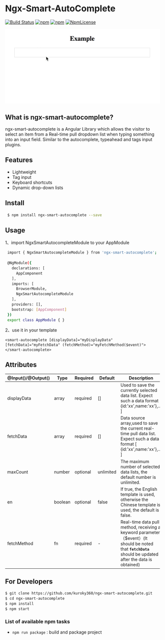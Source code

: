 # Ngx-Smart-AutoComplete

[![Build Status](https://travis-ci.org/kuroky360/ng2-smart-autocomplete.svg?branch=master)](https://travis-ci.org/kuroky360/ng2-smart-autocomplete) [![npm](https://img.shields.io/npm/dt/ng2-smart-autocomplete.svg)](https://www.npmjs.com/package/ng2-smart-autocomplete)  [![npm](https://img.shields.io/npm/v/ng2-smart-autocomplete.svg)](https://www.npmjs.com/package/ng2-smart-autocomplete) [![NpmLicense](https://img.shields.io/npm/l/ng2-smart-autocomplete.svg)](https://www.npmjs.com/package/ng2-smart-autocomplete)

![ng2-smart-autocomplete-demo](preview.gif)


## What is ngx-smart-autocomplete?
   ngx-smart-autocomplete is a Angular Library which allows the visitor to select an item from a Real-time pull dropdown list when typing something into an input field. Similar to the autocomplete, typeahead and tags input plugins.

## Features
  * Lightweight
  * Tag input
  * Keyboard shortcuts
  * Dynamic drop-down lists 

## Install

```sh
 $ npm install ngx-smart-autocomplete --save
```

## Usage
  
  1、import NgxSmartAutocompleteModule to your AppModule
  
  ```sh
   import { NgxSmartAutocompleteModule } from 'ngx-smart-autocomplete';
   
   @NgModule({
     declarations: [
       AppComponent
     ],
     imports: [
       BrowserModule,
       NgxSmartAutocompleteModule
     ],
     providers: [],
     bootstrap: [AppComponent]
   })
   export class AppModule { }
  ```  
  
  2、use it in your template
  
    <smart-autocomplete [displayData]="myDisplayData" [fetchData]="myFetchData" (fetchMethod)="myFetchMethod($event)"></smart-autocomplete>

## Attributes

| @Input()/@Output()       | Type                 | Required | Default  | Description                                                                                                                                                                                                                                                                                           |
| ------------------------ | -------------------- | -------- | -------- | ----------------------------------------------------------------------------------------------------------------------------------------------------------------------------------------------------------------------------------------------------------------------------------------------------- |
| displayData              | array                | required | []       | Used to save the currently selected data list. Expect such a data format  [ {id:'xx',name:'xx'},... ]                                                                                                                                                                                                 |
| fetchData                | array                | required | []       | Data source array,used to save the current real-time pull data list. Expect such a data format [ {id:'xx',name:'xx'},... ]                                                                                                                                                                            |
| maxCount                 | number               | optional | unlimited| The maximum number of selected data lists, the default number is unlimited.                                                                                                                                                                                                                           |
| en                       | boolean              | optional | false    | If true, the English template is used, otherwise the Chinese template is used, the default is false.                                                                                                                                                                                                  |         
| fetchMethod              | fn                   | required | -        | Real-time data pull method, receiving a keyword parameter（$event）(It should be noted that **`fetchData`** should be updated after the data is obtained)                                                                                                                                              |                        
## For Developers

  ```sh
  $ git clone https://github.com/kuroky360/ngx-smart-autocomplete.git
  $ cd ngx-smart-autocomplete
  $ npm install
  $ npm start
  ```
### List of available npm tasks

   * `npm run package` : build and package project

